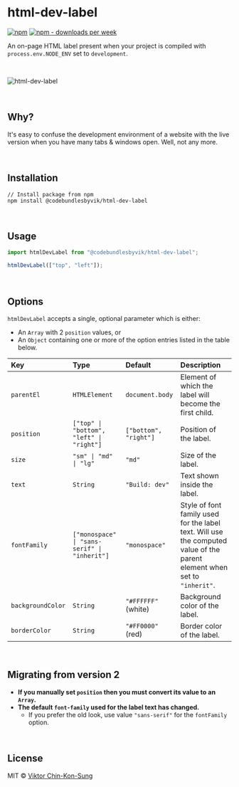 # html-dev-label
[![npm](https://img.shields.io/npm/v/@codebundlesbyvik/html-dev-label)](https://www.npmjs.com/package/@codebundlesbyvik/html-dev-label)
[![npm - downloads per week](https://img.shields.io/npm/dw/@codebundlesbyvik/html-dev-label)](https://www.npmjs.com/package/@codebundlesbyvik/html-dev-label)

An on-page HTML label present when your project is compiled with `process.env.NODE_ENV` set to `development`.

<br>

![html-dev-label](https://user-images.githubusercontent.com/16013785/158440211-e81c3767-9166-46de-9cb7-679f4fb96622.png)

<br>

## Why?

It's easy to confuse the development environment of a website with the live version when you have many tabs & windows open. Well, not any more.

<br>

## Installation

```
// Install package from npm
npm install @codebundlesbyvik/html-dev-label
```

<br>

## Usage

``` javascript
import htmlDevLabel from "@codebundlesbyvik/html-dev-label";

htmlDevLabel(["top", "left"]);
```

<br>

## Options
`htmlDevLabel` accepts a single, optional parameter which is either:
* An `Array` with 2 `position` values, or
* An `Object` containing one or more of the option entries listed in the table below.

| Key               | Type                                         | Default               | Description                                                                                                                 |
| :---------------- | :------------------------------------------- | :-------------------- | :-------------------------------------------------------------------------------------------------------------------------- |
| `parentEl`        | `HTMLElement`                                | `document.body`       | Element of which the label will become the first child.                                                                     |
| `position`        | `["top" \| "bottom", "left" \| "right"]`     | `["bottom", "right"]` | Position of the label.                                                                                                      |
| `size`            | `"sm" \| "md" \| "lg"`                       | `"md"`                | Size of the label.                                                                                                          |
| `text`            | `String`                                     | `"Build: dev"`        | Text shown inside the label.                                                                                                |
| `fontFamily`      | `["monospace" \| "sans-serif" \| "inherit"]` | `"monospace"`         | Style of font family used for the label text. Will use the computed value of the parent element when set to `"inherit"`.    |
| `backgroundColor` | `String`                                     | `"#FFFFFF"` (white)   | Background color of the label.                                                                                              |
| `borderColor`     | `String`                                     | `"#FF0000"` (red)     | Border color of the label.                                                                                                  |

<br>

## Migrating from version 2
* **If you manually set `position` then you must convert its value to an `Array`.**
* **The default `font-family` used for the label text has changed.**
  * If you prefer the old look, use value `"sans-serif"` for the `fontFamily` option.

<br>

## License

MIT © [Viktor Chin-Kon-Sung](https://github.com/vikputthiscodeongit)
